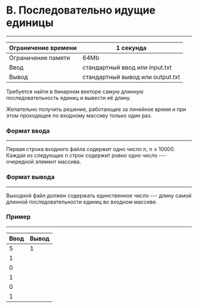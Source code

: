 # B. Последовательно идущие единицы
------------

| Ограничение времени | 1 секунда |
| --- | --- |
| Ограничение памяти | 64Mb |
| Ввод | стандартный ввод или input.txt |
| Вывод | стандартный вывод или output.txt |

Требуется найти в бинарном векторе самую длинную последовательность единиц и вывести её длину.

Желательно получить решение, работающее за линейное время и при этом проходящее по входному массиву только один раз.

### Формат ввода
------------
Первая строка входного файла содержит одно число n, n ≤ 10000. Каждая из следующих n строк содержит ровно одно число --- очередной элемент массива.

### Формат вывода
-------------
Выходной файл должен содержать единственное число --- длину самой длинной последовательности единиц во входном массиве.

### Пример
------
| Ввод | Вывод |
| --- | --- |
|5| 1 |
|1| |
|0| |
|1| |
|0| |
|1| |